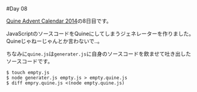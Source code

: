#Day 08

[Quine Advent Calendar 2014](http://www.adventar.org/calendars/645)の8日目です。

JavaScriptのソースコードをQuineにしてしまうジェネレーターを作りました。Quineじゃねーじゃんとか言わないで‥。

ちなみに`quine.js`は`generater.js`に自身のソースコードを飲ませて吐き出したソースコードです。

```
$ touch empty.js
$ node generater.js empty.js > empty.quine.js
$ diff empry.quine.js <(node empty.quine.js)
```
